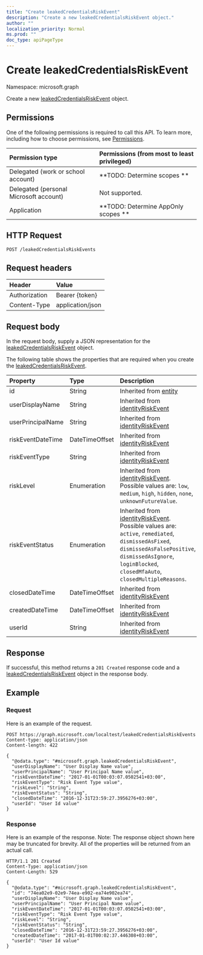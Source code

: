 ```yaml
---
title: "Create leakedCredentialsRiskEvent"
description: "Create a new leakedCredentialsRiskEvent object."
author: ""
localization_priority: Normal
ms.prod: ""
doc_type: apiPageType
---
```


# Create leakedCredentialsRiskEvent

Namespace: microsoft.graph

Create a new [leakedCredentialsRiskEvent](../resources/leakedcredentialsriskevent.md) object.

## Permissions
One of the following permissions is required to call this API. To learn more, including how to choose permissions, see [Permissions](/concepts/permissions-reference.md).

|Permission type|Permissions (from most to least privileged)|
|:---|:---|
|Delegated (work or school account)|**TODO: Determine scopes **|
|Delegated (personal Microsoft account)|Not supported.|
|Application|**TODO: Determine AppOnly scopes **|

## HTTP Request
<!-- {
  "blockType": "ignored"
}
-->
``` http
POST /leakedCredentialsRiskEvents
```

## Request headers
|Header|Value|
|:---|:---|
|Authorization|Bearer {token}|
|Content-Type|application/json|

## Request body
In the request body, supply a JSON representation for the [leakedCredentialsRiskEvent](../resources/leakedcredentialsriskevent.md) object.

The following table shows the properties that are required when you create the [leakedCredentialsRiskEvent](../resources/leakedcredentialsriskevent.md).

|Property|Type|Description|
|:---|:---|:---|
|id|String| Inherited from [entity](../resources/entity.md)|
|userDisplayName|String| Inherited from [identityRiskEvent](../resources/identityriskevent.md)|
|userPrincipalName|String| Inherited from [identityRiskEvent](../resources/identityriskevent.md)|
|riskEventDateTime|DateTimeOffset| Inherited from [identityRiskEvent](../resources/identityriskevent.md)|
|riskEventType|String| Inherited from [identityRiskEvent](../resources/identityriskevent.md)|
|riskLevel|Enumeration| Inherited from [identityRiskEvent](../resources/identityriskevent.md). Possible values are: `low`, `medium`, `high`, `hidden`, `none`, `unknownFutureValue`.|
|riskEventStatus|Enumeration| Inherited from [identityRiskEvent](../resources/identityriskevent.md). Possible values are: `active`, `remediated`, `dismissedAsFixed`, `dismissedAsFalsePositive`, `dismissedAsIgnore`, `loginBlocked`, `closedMfaAuto`, `closedMultipleReasons`.|
|closedDateTime|DateTimeOffset| Inherited from [identityRiskEvent](../resources/identityriskevent.md)|
|createdDateTime|DateTimeOffset| Inherited from [identityRiskEvent](../resources/identityriskevent.md)|
|userId|String| Inherited from [identityRiskEvent](../resources/identityriskevent.md)|



## Response
If successful, this method returns a `201 Created` response code and a [leakedCredentialsRiskEvent](../resources/leakedcredentialsriskevent.md) object in the response body.

## Example

### Request
Here is an example of the request.
<!-- {
  "blockType": "request",
  "name": "create_leakedcredentialsriskevent_from_leakedcredentialsriskevents"
}
-->
``` http
POST https://graph.microsoft.com/localtest/leakedCredentialsRiskEvents
Content-type: application/json
Content-length: 422

{
  "@odata.type": "#microsoft.graph.leakedCredentialsRiskEvent",
  "userDisplayName": "User Display Name value",
  "userPrincipalName": "User Principal Name value",
  "riskEventDateTime": "2017-01-01T00:03:07.0502541+03:00",
  "riskEventType": "Risk Event Type value",
  "riskLevel": "String",
  "riskEventStatus": "String",
  "closedDateTime": "2016-12-31T23:59:27.3956276+03:00",
  "userId": "User Id value"
}
```

### Response
Here is an example of the response. Note: The response object shown here may be truncated for brevity. All of the properties will be returned from an actual call.
<!-- {
  "blockType": "response",
  "truncated": true,
  "@odata.type": "microsoft.graph.leakedcredentialsriskevent"
}
-->
``` http
HTTP/1.1 201 Created
Content-Type: application/json
Content-Length: 529

{
  "@odata.type": "#microsoft.graph.leakedCredentialsRiskEvent",
  "id": "74ea02e9-02e9-74ea-e902-ea74e902ea74",
  "userDisplayName": "User Display Name value",
  "userPrincipalName": "User Principal Name value",
  "riskEventDateTime": "2017-01-01T00:03:07.0502541+03:00",
  "riskEventType": "Risk Event Type value",
  "riskLevel": "String",
  "riskEventStatus": "String",
  "closedDateTime": "2016-12-31T23:59:27.3956276+03:00",
  "createdDateTime": "2017-01-01T00:02:37.446308+03:00",
  "userId": "User Id value"
}
```

